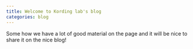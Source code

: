 ```yaml
---
title: Welcome to Kording lab's blog
categories: blog
---
```



Some how we have a lot of good material on the page and it will be nice to
share it on the nice blog!
